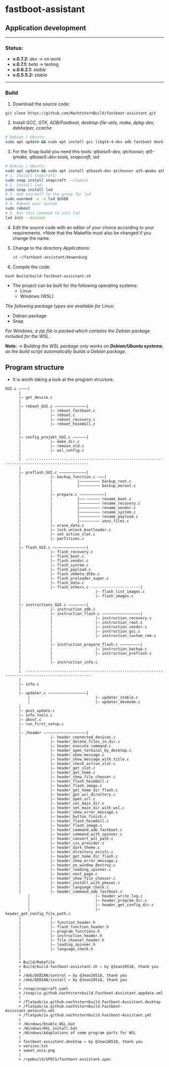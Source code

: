 # fastboot-assistant 
## Application development
---
### Status:
- **v.0.7.2:** *dev* → on work
- **v.0.7.1:** *beta* → testing
- **v.0.6.2.1:** *stable*
- **v.0.5.5.2:** *stable*
---
  
### Build
1. Download the source code:
```sh
git clone https://github.com/NachtsternBuild/fastboot-assistant.git
```
2. Install *GCC, GTK, ADB/Fastboot, desktop-file-utils, make, dpkg-dev, debhelper, ccache*:

```sh
# Debian / Ubuntu:
sudo apt update && sudo apt install gcc libgtk-4-dev adb fastboot desktop-file-utils make dpkg-dev debhelper ccache
```
3. For the Snap build you need this tools: *qtbase5-dev, qtchooser, qt5-qmake, qtbase5-dev-tools, snapcraft, lxd*
```sh
# Debian / Ubuntu:
sudo apt update && sudo apt install qtbase5-dev qtchooser qt5-qmake qtbase5-dev-tools
# 1. Install snapcraft:
sudo snap install snapcraft --classic
# 2. Install lxd:
sudo snap install lxd
# 3. Add yourself to the group for lxd
sudo usermod -a -G lxd $USER
# 4. Reboot your system
sudo reboot
# 5. Run this command to init lxd
lxd init --minimal
```
4. Edit the source code with an editor of your choice according to your requirements. *Note that the Makefile must also be changed if you change the name.
5. Change to the directory *Applications*:
   ```sh
   cd ~/fastboot-assistant/Anwendung
   ```

6. Compile the code:
```sh
bash Build/build-fastboot-assistant.sh
```
- The project can be built for the following operating systems:
	- Linux
 	- Windows (WSL)
  
*The following package types are available for Linux:*
- Debian package
- Snap

*For Windows, a zip file is packed which contains the Debian package included for the WSL.*

**Note:**
*→ Building the WSL package only works on **Debian/Ubuntu systems**, as the build script automatically builds a Debian package.*
 
## Program structure
- It is worth taking a look at the program structure.
```
GUI.c ––––|
	  |
	  |– get_device.c
	  |
	  |– reboot_GUI.c ––––––––––––––|
	  |				|– reboot_fastboot.c 
	  |				|– reboot.c 
	  |				|– reboot_recovery.c
	  |				|– reboot_heimdall.c
	  |
	  |
	  |– config_projekt_GUI.c ––––––|
	  |				|– make_dir.c
	  |				|– remove_old.c
	  |				|– wsl_config.c
	  |
	  |  --------------------------------------------------------------------------------------------------
	  |
	  |– preflash_GUI.c ––––––––––––|
	  |				|– backup_function.c –––|
	  |				|			|––––––––– backup_root.c
	  |				|			|––––––––– backup_noroot.c
	  |				|
	  |				|– prepare.c –––––––––––|
	  |				|			|––--––––– rename_boot.c
	  |				|			|––––––––– rename_recovery.c
	  |				|			|––––––––– rename_vendor.c
	  |				|			|––––––––– rename_system.c
	  |				|			|––––––––– rename_payload.c
	  |				|			|––––––––– unxz_files.c
	  |				|– erase_data.c
	  |				|– lock_unlock_bootloader.c
	  |				|– set_active_slot.c
	  |				|– partitions.c
	  |
	  |– flash_GUI.c –––––––––––––––|
	  |				|– flash_recovery.c 
	  |				|– flash_boot.c 
	  |				|– flash_vendor.c 
	  |				|– flash_system.c  
	  |				|– flash_payload.c 
	  |				|– flash_vbmeta_dtbo.c 
	  |				|– flash_preloader_super.c
	  |				|– flash_data.c
	  |				|– flash_others.c ----------------------|
	  |				 					|– flash_list_images.c
	  |				 					|– flash_images.c			
	  |
	  |– instructions_GUI.c ––––––––|
	  |				|– instruction_adb.c
	  |				|– instruction_flash.c –––––––––––––––––|
	  |				|					|– instruction_recovery.c
	  |				|					|– instruction_root.c
	  |				|					|– instruction_vendor.c
	  |				|					|– instruction_gsi.c
	  |				|					|– instruction_custom_rom.c
	  |				|
	  |				|– instruction_prepare_flash.c –––––––––|
	  |				|					|– instruction_backup.c
	  |				|					|– instruction_preflash.c
	  |				|
	  |				|– instruction_info.c
	  |
	  |  ---------------------------------------------------------------------------------------------------
	  |
	  |– info.c
	  |
	  |– updater.c –––––––––––––––––|
          |                             |– updater_stable.c
          |                             |– updater_devmode.c
	  |
	  |– post_update.c
	  |– info_tools.c
	  |– about.c
	  |– run_first_setup.c
	  |
	  |– /header –––––––––––––––––––| 
	  |				|– header_connected_devices.c
	  |				|– header_delete_files_in_dir.c
	  |				|– header_execute_command.c
	  |				|– header_open_terminal_by_desktop.c
	  |				|– header_show_message.c
	  |				|– header_show_message_with_title.c
	  |				|– header_check_active_slot.c
	  |				|– header_get_slot.c
	  |				|– header_get_home.c
	  |				|– header_show_file_chooser.c
	  |				|– header_flash_heimdall.c
	  |				|– header_flash_image.c
	  |				|– header_get_home_dir_flash.c
	  |				|– header_get_wsl_directory.c
	  |				|– header_open_url.c
	  |				|– header_set_main_dir.c
	  |				|– header_set_main_dir_with_wsl.c
	  |				|– header_show_error_message.c
	  |				|– header_button_finish.c
	  |				|– header_flash_heimdall.c
	  |				|– header_flash_image.c
	  |				|– header_command_adb_fastboot.c
	  |				|– header_command_with_spinner.c
	  |				|– header_convert_wsl_path.c
	  |				|– header_css_provider.c
	  |				|– header_dark_theme.c
	  |				|– header_directory_exists.c
	  |				|– header_get_home_dir_flash.c
	  |				|– header_show_error_message.c
	  |				|– header_on_window_destroy.c
	  |				|– header_loading_spinner.c
	  |				|– header_next_page.c
	  |				|– header_show_file_chooser.c
	  |				|– header_install_with_pkexec.c
	  |				|– header_language_check.c
	  |				|– header_command_adb_fastboot.c
          |                             |– header_write_log.c
          |                             |– header_program_dir.c
          |                             |– header_get_config_dir.c
          |                             |– header_get_config_file_path.c
	  |				|
	  |				|– function_header.h
	  |				|– flash_function_header.h
	  |				|– program_functions.h
	  |				|– instruction_header.h
	  |				|– file_chooser_header.h
	  |				|– loading_spinner.h
	  |				|– language_check.h
	  |
	  |  
	  + Build/Makefile
	  + Build/build-fastboot-assistant.sh ← by @Jean28518, thank you
	  |
	  + /deb/DEBIAN/control ← by @Jean28518, thank you
	  + /deb/DEBIAN/install ← by @Jean28518, thank you
	  |
	  + /snap/snapcraft.yaml
	  + /snap/io.github.nachtsternbuild.Fastboot-Assistant.appdata.xml
	  |
	  + /flatpak/io.github.nachtsternbuild.Fastboot-Assistant.desktop
	  + /flatpak/io.github.nachtsternbuild.Fastboot-Assistant.metainfo.xml
	  + /flatpak/io.github.nachtsternbuild.Fastboot-Assistant.yml
	  |
	  + /Windows/Enable_WSL.bat
	  + /Windows/WSL_install.bat
	  + /Windows/Adaptations of some program parts for WSL
	  |
	  + fastboot-assistent.desktop ← by @Jean28518, thank you
	  + version.txt
	  + sweet_unix.png
	  |
	  + /rpmbuild/SPECS/fastboot-assistant.spec

	  						
```
